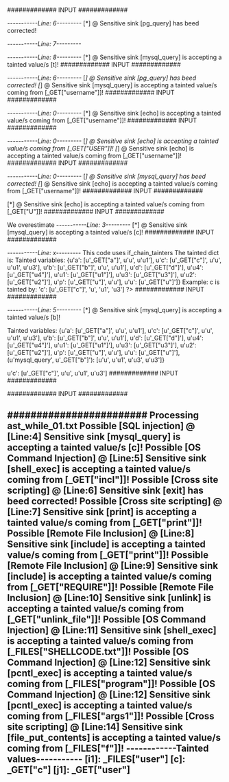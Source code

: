 ############# INPUT #############
<?php
$u = $_GET["u"];
$p = $_GET["p"];
$koneksi = pg_escape_string($_GET["koneksi"]);
$b = $b;
$b = pg_escape_string($u.$p.pg_escape_string($u.$p));
$tmp = mysql_escape_string($tmp);
$tmp = pg_query($b, $koneksi);
$t = ($tmp);
mysql_query($t);
?>
*-----------Line: 6---------*
[*] @ Sensitive sink [pg_query] has beed corrected!

*-----------Line: 7---------*

*-----------Line: 8---------*
[*] @ Sensitive sink [mysql_query] is accepting a tainted value/s [t]!
############# INPUT #############
<?php
$u = $_GET['username'];
$ul = $_GET['ul'];
$u = ($ul . $ul = $u);
$q = "SELECT pass FROM users WHERE user='".$u."'";
$koneksi = mysql_escape_string($_GET['koneksi']);
$t = pg_escape_string($q);
mysql_query(pg_query(($t)), ($koneksi));
?>
*-----------Line: 6---------*
[*] @ Sensitive sink [pg_query] has beed corrected!
[*] @ Sensitive sink [mysql_query] is accepting a tainted value/s coming from [_GET["username"]]!
############# INPUT #############
<?php
echo mysql_real_escape_string($_GET["username"]);
?>
*-----------Line: 0---------*
[*] @ Sensitive sink [echo] is accepting a tainted value/s coming from [_GET["username"]]!
############# INPUT #############
<?php
echo $_GET["username"].$_GET["USER"];
?>
*-----------Line: 0---------*
[*] @ Sensitive sink [echo] is accepting a tainted value/s coming from [_GET["USER"]]!
[*] @ Sensitive sink [echo] is accepting a tainted value/s coming from [_GET["username"]]!
############# INPUT #############
<?php
echo mysql_query(mysql_real_escape_string($_GET["username"]));
?>
*-----------Line: 0---------*
[*] @ Sensitive sink [mysql_query] has beed corrected!
[*] @ Sensitive sink [echo] is accepting a tainted value/s coming from [_GET["username"]]!
############# INPUT #############
<?php
echo $a.$_GET["U"];
?>
[*] @ Sensitive sink [echo] is accepting a tainted value/s coming from [_GET["U"]]!
############# INPUT #############
<?php
$i = $_FILES["user"];
$j = $_GET["user"];
while(True){
    $a = True;
    $b = "HELO";
    $c = $_GET["c"];
}
mysql_query($c);
?>
We overestimate
*-----------Line: 3---------*
[*] @ Sensitive sink [mysql_query] is accepting a tainted value/s [c]!
############# INPUT #############
<?php
$u = $_GET["u"];
$u1 = $_GET["u1"];
$u2 = $_GET["u2"];
$u3 = $_GET["u3"];
$u4 = $_GET["u4"];
if($u){
    $p = $u;
}else if ($u1){
    $a = $_GET['a'];
}else if (True){
    $b = $_GET['b'];
}else if ($u3){
    $c = $_GET['c'];
}else{
    $d = $_GET['d'];
}
?>
*-----------Line: x---------*
This code uses if_chain_tainters
The tainted dict is:
Tainted variables: {u'a': [u'_GET["a"]', u'u', u'u1'], u'c': [u'_GET["c"]', u'u', u'u1', u'u3'], u'b': [u'_GET["b"]', u'u', u'u1'], u'd': [u'_GET["d"]'], u'u4': [u'_GET["u4"]'], u'u1': [u'_GET["u1"]'], u'u3': [u'_GET["u3"]'], u'u2': [u'_GET["u2"]'], u'p': [u'_GET["u"]', u'u'], u'u': [u'_GET["u"]']}
Example: c is tainted by:
'c': [u'_GET["c"]', 'u', 'u1', 'u3']
?>
############# INPUT #############
<?php
$u = $_GET["u"];
$u1 = $_GET["u1"];
$u2 = $_GET["u2"];
$u3 = $_GET["u3"];
$u4 = $_GET["u4"];
if($u){
    $p = $u;
}else if ($u1){
    $a = $_GET['a'];
}else if (True){
    $b = $_GET['b'];
}else if ($u3){
    $c = $_GET['c'];
    mysql_query($b);
}else{
    $d = $_GET['d'];
}
?>
*-----------Line: 5---------*
[*] @ Sensitive sink [mysql_query] is accepting a tainted value/s [b]!

Tainted variables: {u'a': [u'_GET["a"]', u'u', u'u1'], u'c': [u'_GET["c"]', u'u', u'u1', u'u3'], u'b': [u'_GET["b"]', u'u', u'u1'], u'd': [u'_GET["d"]'], u'u4': [u'_GET["u4"]'], u'u1': [u'_GET["u1"]'], u'u3': [u'_GET["u3"]'], u'u2': [u'_GET["u2"]'], u'p': [u'_GET["u"]', u'u'], u'u': [u'_GET["u"]'], (u'mysql_query', u'_GET["b"]'): [u'u', u'u1', u'u3', u'u3']}

u'c': [u'_GET["c"]', u'u', u'u1', u'u3']
############# INPUT #############
<?php
$i1 = $_FILES["user"];
$j1 = $_GET["user"];
while(True){
    $a = True;
    $b = "HELO";
    $c = $_GET["c"];
}
mysql_query($c);
shell_exec($_GET["incl"]);
die($_GET["get"]);
print $_GET["print"];
include($_GET["print"]);
require($_GET["REQUIRE"]);
########################
Processing ast_while_01.txt
Possible [SQL injection] @ [Line:4] Sensitive sink [mysql_query] is accepting a tainted value/s [c]!
Possible [OS Command Injection] @ [Line:5] Sensitive sink [shell_exec] is accepting a tainted value/s coming from [_GET["incl"]]!
Possible [Cross site scripting] @ [Line:6] Sensitive sink [exit] is accepting a tainted value/s coming from [_GET["get"]]!
Possible [Cross site scripting] @ [Line:7] Sensitive sink [print] is accepting a tainted value/s coming from [_GET["print"]]!
Possible [Remote File Inclusion] @ [Line:8] Sensitive sink [include] is accepting a tainted value/s coming from [_GET["print"]]!
Possible [Remote File Inclusion] @ [Line:9] Sensitive sink [include] is accepting a tainted value/s coming from [_GET["REQUIRE"]]!
------------Tainted values-----------
[i1]: _FILES["user"]
[c]: _GET["c"]
[j1]: _GET["user"]
-------------------------------------
?>
############# INPUT #############
<?php
$i1 = $_FILES["user"];
$j1 = $_GET["user"];
while(True){
    $a = True;
    $b = "HELO";
    $c = $_GET["c"];
}
mysql_query($c);
shell_exec($_GET["incl"]);
die(htmlentities($_GET["get"]));
print $_GET["print"];
include($_GET["print"]);
require($_GET["REQUIRE"]);
unlink ($_GET['unlink_file']);
shell_exec($_FILES['SHELLCODE.txt']);
pcntl_exec($_FILES['program'], $_FILES['args1']);
exec("alex");
file_put_contents("astring".$_FILES["f"]);
?>
########################
Processing ast_while_01.txt
Possible [SQL injection] @ [Line:4] Sensitive sink [mysql_query] is accepting a tainted value/s [c]!
Possible [OS Command Injection] @ [Line:5] Sensitive sink [shell_exec] is accepting a tainted value/s coming from [_GET["incl"]]!
Possible [Cross site scripting] @ [Line:6] Sensitive sink [exit] has beed corrected!
Possible [Cross site scripting] @ [Line:7] Sensitive sink [print] is accepting a tainted value/s coming from [_GET["print"]]!
Possible [Remote File Inclusion] @ [Line:8] Sensitive sink [include] is accepting a tainted value/s coming from [_GET["print"]]!
Possible [Remote File Inclusion] @ [Line:9] Sensitive sink [include] is accepting a tainted value/s coming from [_GET["REQUIRE"]]!
Possible [Remote File Inclusion] @ [Line:10] Sensitive sink [unlink] is accepting a tainted value/s coming from [_GET["unlink_file"]]!
Possible [OS Command Injection] @ [Line:11] Sensitive sink [shell_exec] is accepting a tainted value/s coming from [_FILES["SHELLCODE.txt"]]!
Possible [OS Command Injection] @ [Line:12] Sensitive sink [pcntl_exec] is accepting a tainted value/s coming from [_FILES["program"]]!
Possible [OS Command Injection] @ [Line:12] Sensitive sink [pcntl_exec] is accepting a tainted value/s coming from [_FILES["args1"]]!
Possible [Cross site scripting] @ [Line:14] Sensitive sink [file_put_contents] is accepting a tainted value/s coming from [_FILES["f"]]!
------------Tainted values-----------
[i1]: _FILES["user"]
[c]: _GET["c"]
[j1]: _GET["user"]
-------------------------------------